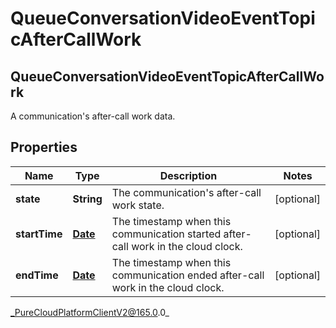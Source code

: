 # QueueConversationVideoEventTopicAfterCallWork

## QueueConversationVideoEventTopicAfterCallWork
A communication&#39;s after-call work data.

## Properties

|Name | Type | Description | Notes|
|------------ | ------------- | ------------- | -------------|
| **state** | **String** | The communication&#39;s after-call work state. | [optional] |
| **startTime** | [**Date**](Date) | The timestamp when this communication started after-call work in the cloud clock. | [optional] |
| **endTime** | [**Date**](Date) | The timestamp when this communication ended after-call work in the cloud clock. | [optional] |



_PureCloudPlatformClientV2@165.0.0_
